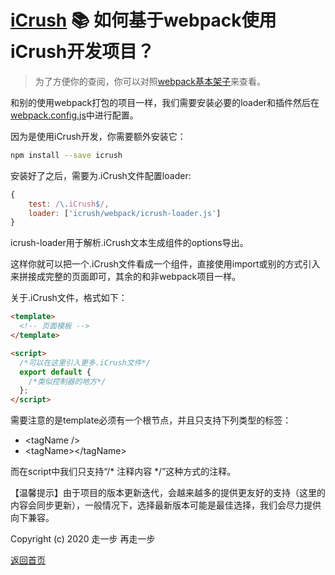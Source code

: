 # [iCrush](https://github.com/yelloxing/iCrush) 📚 如何基于webpack使用iCrush开发项目？

> 为了方便你的查阅，你可以对照[webpack基本架子](https://github.com/yelloxing/iCrush/tree/master/examples/webpack)来查看。

和别的使用webpack打包的项目一样，我们需要安装必要的loader和插件然后在[webpack.config.js](https://github.com/yelloxing/iCrush/tree/master/examples/webpack/webpack.common.js)中进行配置。

因为是使用iCrush开发，你需要额外安装它：

```bash
npm install --save icrush
```

安装好了之后，需要为.iCrush文件配置loader:

```js
{
    test: /\.iCrush$/,
    loader: ['icrush/webpack/icrush-loader.js']
}
```

icrush-loader用于解析.iCrush文本生成组件的options导出。

这样你就可以把一个.iCrush文件看成一个组件，直接使用import或别的方式引入来拼接成完整的页面即可，其余的和非webpack项目一样。

关于.iCrush文件，格式如下：

```html
<template>
  <!-- 页面模板 -->
</template>

<script>
  /*可以在这里引入更多.iCrush文件*/
  export default {
    /*类似控制器的地方*/
  };
</script>
```

需要注意的是template必须有一个根节点，并且只支持下列类型的标签：

- &lt;tagName /&gt;
- &lt;tagName&gt;&lt;/tagName&gt;

而在script中我们只支持“/* 注释内容 */”这种方式的注释。

【温馨提示】由于项目的版本更新迭代，会越来越多的提供更友好的支持（这里的内容会同步更新），一般情况下，选择最新版本可能是最佳选择，我们会尽力提供向下兼容。

Copyright (c) 2020 走一步 再走一步 

[返回首页](./index.md)